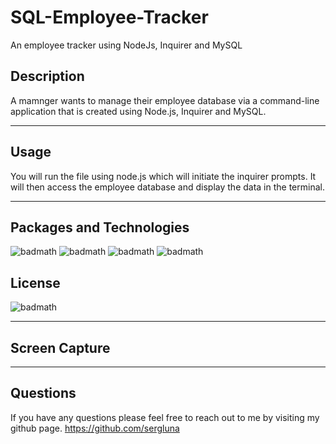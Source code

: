 # SQL-Employee-Tracker
An employee tracker using NodeJs, Inquirer and MySQL

## Description
A mamnger wants to manage their employee database via a command-line application that is created using Node.js, Inquirer and MySQL.

---
## Usage
You will run the file using node.js which will initiate the inquirer prompts. It will then access the employee database and display the data in the terminal.

---

## Packages and Technologies

![badmath](https://img.shields.io/badge/Language-JavaScript-blue)
![badmath](https://img.shields.io/badge/Registry-npm-ff69b4)
![badmath](https://img.shields.io/badge/package-Inquirer-9cf)
![badmath](https://img.shields.io/badge/SQL-MySQL-brightgreen)

## License
![badmath](https://img.shields.io/badge/License-MIT-red)

---
## Screen Capture

---

## Questions

If you have any questions please feel free to reach out to me by visiting my github page.
https://github.com/sergluna




